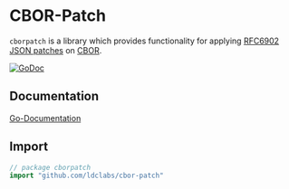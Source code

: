 # CBOR-Patch
`cborpatch` is a library which provides functionality for applying
[RFC6902 JSON patches](http://tools.ietf.org/html/rfc6902) on [CBOR](https://tools.ietf.org/html/rfc8949).

[![GoDoc](https://godoc.org/github.com/ldclabs/cbor-patch?status.svg)](http://godoc.org/github.com/ldclabs/cbor-patch)

## Documentation

[Go-Documentation](https://pkg.go.dev/github.com/ldclabs/cbor-patch)

## Import

```go
// package cborpatch
import "github.com/ldclabs/cbor-patch"
```
